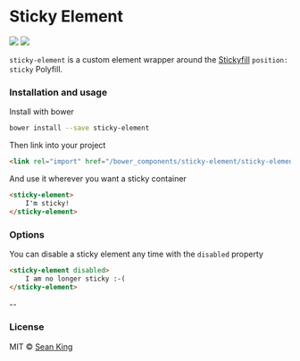 # Sticky Element
![][bower-badge] [![][bowerdeps-badge]][bowerdeps-url]

`sticky-element` is a custom element wrapper around the [Stickyfill](stickyfill) `position: sticky` Polyfill.

### Installation and usage
Install with bower 

```sh
bower install --save sticky-element
```

Then link into your project

```html
<link rel="import" href="/bower_components/sticky-element/sticky-element.html">
```

And use it wherever you want a sticky container

```html
<sticky-element>
    I'm sticky!
</sticky-element>
```

### Options
You can disable a sticky element any time with the `disabled` property

```html
<sticky-element disabled>
    I am no longer sticky :-(
</sticky-element>
```

--

### License

MIT © [Sean King](sean@seanking.org)

[bower-badge]: https://img.shields.io/bower/v/sticky-element.svg
[bowerlicense-badge]: https://img.shields.io/bower/l/sticky-element.svg
[bowerdeps-badge]: https://img.shields.io/gemnasium/seaneking/sticky-element.svg
[bowerdeps-url]: https://gemnasium.com/bower/sticky-element